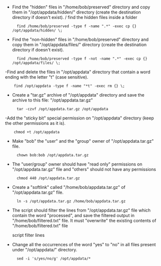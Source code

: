 - Find the "hidden" files in "/home/bob/preserved" directory and copy them in "/opt/appdata/hidden/" directory (create the destination directory if doesn't exist).
  / find the hidden files inside a folder

        find /home/bob/preserved -type f -name ".*" -exec cp {} /opt/appdata/hidden/ \;
    
- Find the "non-hidden" files in "/home/bob/preserved" directory and copy them in "/opt/appdata/files/" directory (create the destination directory if doesn't exist).

        find /home/bob/preserved -type f -not -name ".*" -exec cp {} /opt/appdata/files/ \;

-Find and delete the files in "/opt/appdata" directory that contain a word ending with the letter "t" (case sensitive).

        find /opt/appdata -type f -name "*t" -exec rm {} \;

- Create a "tar.gz" archive of "/opt/appdata" directory and save the archive to this file: "/opt/appdata.tar.gz"

        tar -czvf /opt/appdata.tar.gz /opt/appdata

-Add the "sticky bit" special permission on "/opt/appdata" directory (keep the other permissions as it is).

        chmod +t /opt/appdata      

- Make "bob" the "user" and the "group" owner of "/opt/appdata.tar.gz" file.

        chown bob:bob /opt/appdata.tar.gz

- The "user/group" owner should have "read only" permissions on "/opt/appdata.tar.gz" file and "others" should not have any permissions

        chmod 440 /opt/appdata.tar.gz

- Create a "softlink" called "/home/bob/appdata.tar.gz" of "/opt/appdata.tar.gz" file.
    
        ln -s /opt/appdata.tar.gz /home/bob/appdata.tar.gz

- The script should filter the lines from "/opt/appdata.tar.gz" file which contain the word "processed", and save the filtered output in "/home/bob/filtered.txt" file. It must "overwrite" the existing contents of "/home/bob/filtered.txt" file

  script filter lines
    
        
- Change all the occurrences of the word "yes" to "no" in all files present under "/opt/appdata/" directory.

        sed -i 's/yes/no/g' /opt/appdata/*
